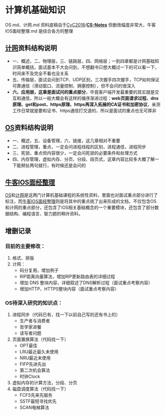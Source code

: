 # 计算机基础知识

OS.md、计网.md 资料底稿自于[CyC2018](https://github.com/CyC2018)/**[CS-Notes](https://github.com/CyC2018/CS-Notes)** 但删改幅度非常大，牛客IOS面经整理.md 是综合各方的整理

## [计网](https://github.com/Sophia-fez/SE-iOS-Job-Notes/blob/master/计网%20OS/计网.md)资料结构说明

- 一、概述，二、物理层，三、链路层，四、网络层；一到四章都是计网基础知识简单概括，面试基本不大会问到，不想翻书只想大概过一下的可以看一下，时间来不及完全不看也没关系
- 五、传输层，面试会问到TCP、UDP区别，三次握手四次握手，TCP如何保证可靠通信（滑动窗口、流量控制、拥塞控制），但不会问的很深入
- **六、应用层，这章是面试问的重点部分**，毕竟客户端开发最重要的其实就是交互和通信，所以一般大概会有这样的循序渐进过程：**web页面请求过程、dns原理、get和post、https原理、https再深入拓展的CA证书和加密协议**，亲测工作日常就是要和证书、https通信打交道的，所以是面试的重点也无可厚非

## [OS](https://github.com/Sophia-fez/SE-iOS-Job-Notes/blob/master/计网%20OS/OS.md)资料结构说明

- 一、概述，五、设备管理，六、链接，这几章相对不重要
- 二、进程管理，重点，一定会问进程线程的区别，进程通信，进程同步
- 三、死锁，重点但内容很少，一定会问死锁的必要条件和处理方式
- 四、内存管理，虚拟内存、分页、分段、段页式，这章内容比较多大概了解一下能掰扯两句就行，有时候还是会问的

## [牛客IOS面经整理](https://github.com/Sophia-fez/SE-iOS-Job-Notes/blob/master/面试相关/牛客IOS面经整理.md)

[OS](https://github.com/Sophia-fez/SE-iOS-Job-Notes/blob/master/计网%20OS/OS.md)和[计网](https://github.com/Sophia-fez/SE-iOS-Job-Notes/blob/master/计网%20OS/计网.md)是这两门计算机基础课程的系统性资料，里面也对面试重点部分进行了标注，而[牛客IOS面经整理](https://github.com/Sophia-fez/SE-iOS-Job-Notes/blob/master/面试相关/牛客IOS面经整理.md)则是将其中的重点挑了出来形成的文档，不仅包含OS和计网的重点部分，还包含了iOS相关基础概念的一个重要模块，还包含了部分数据结构、编程语言、智力题的稍许资料。

## 增删记录

### 目前的主要修改：

1. 格式、排版
2. 计网：
   - 码分复用，增加例子
   - RIP距离向量算法，增加RIP更新路由表的详细过程
   - 增加 DNS 整块内容，详细叙述了DNS解析过程（面试重点考察内容）
   - 增加HTTP、HTTPS整块内容（面试重点考察内容）

### OS待深入研究的知识点：

1. 进程同步（代码已有，找一下以前自己写的还有书上的）
   - 生产者与消费者
   - 哲学家进餐
   - 读写者问题
2. 页面置换算法（代码找一下）
   - OPT最佳
   - LRU最近最久未使用
   - NRU最近未使用
   - FIFP先进先出
   - 第二次机会算法
   - 时钟Clock
3. 虚拟内存的计算方法，分段、分页
4. 磁盘调度算法（代码找一下）
   - FCFS先来先服务
   - SSTF最短寻找优先
   - SCAN电梯算法

